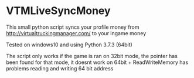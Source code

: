 # VTMLiveSyncMoney
This small python script syncs your profile money from http://virtualtruckingmanager.com/ to your ingame money

Tested on windows10 and using 
Python 3.7.3 (64bit)

The script only works if the game is ran on 32bit mode, the pointer has been found for that mode, it doesnt work on 64bit + ReadWriteMemory has problems reading and writing 64 bit address


